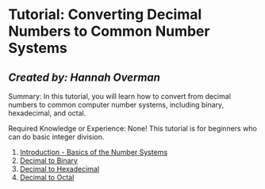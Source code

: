 # Tutorial: Converting Decimal Numbers to Common Number Systems
## *Created by: Hannah Overman*

Summary: In this tutorial, you will learn how to convert from decimal numbers to common computer number systems, including binary, hexadecimal, and octal.

Required Knowledge or Experience: None! This tutorial is for beginners who can do basic integer division. 

1. [Introduction - Basics of the Number Systems](https://github.com/hannahandboba/FinalTutorial/blob/main/WhatAreNumberSystems.md)
2. [Decimal to Binary](https://github.com/hannahandboba/FinalTutorial/blob/main/Decimal%20to%20Binary.md)
3. [Decimal to Hexadecimal](https://github.com/hannahandboba/FinalTutorial/blob/main/Decimal%20to%20Hexadecimal.md)
4. [Decimal to Octal](https://github.com/hannahandboba/FinalTutorial/blob/main/Decimal%20to%20Octal.md)

